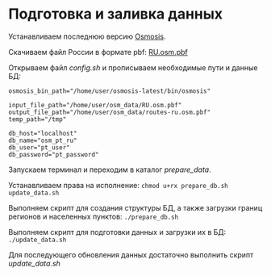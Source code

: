 # Подготовка и заливка данных
Устанавливаем последнюю версию [Osmosis](http://wiki.openstreetmap.org/wiki/Osmosis/Installation).

Скачиваем файл России в формате pbf: [RU.osm.pbf](http://data.gis-lab.info/osm_dump/dump/latest/RU.osm.pbf)

Открываем файл *config.sh* и прописываем необходимые пути и данные БД:
```
osmosis_bin_path="/home/user/osmosis-latest/bin/osmosis"

input_file_path="/home/user/osm_data/RU.osm.pbf"
output_file_path="/home/user/osm_data/routes-ru.osm.pbf"
temp_path="/tmp"

db_host="localhost"
db_name="osm_pt_ru"
db_user="pt_user"
db_password="pt_password"
```

Запускаем терминал и переходим в каталог *prepare_data*.

Устанавливаем права на исполнение:
`chmod u+rx prepare_db.sh update_data.sh`

Выполняем скрипт для создания структуры БД, а также загрузки границ регионов и населенных пунктов:
`./prepare_db.sh`

Выполняем скрипт для подготовки данных и загрузки их в БД:
`./update_data.sh`

Для последующего обновления данных достаточно выполнить скрипт *update_data.sh*

